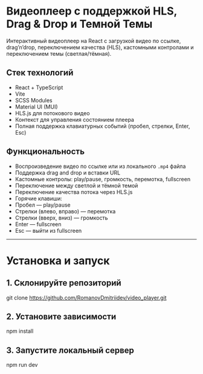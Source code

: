 # Видеоплеер с поддержкой HLS, Drag & Drop и Темной Темы

Интерактивный видеоплеер на React с загрузкой видео по ссылке, drag’n’drop, переключением качества (HLS), кастомными контролами и переключением темы (светлая/тёмная).

## Стек технологий

- React + TypeScript
- Vite
- SCSS Modules
- Material UI (MUI)
- HLS.js для потокового видео
- Контекст для управления состоянием плеера
- Полная поддержка клавиатурных событий (пробел, стрелки, Enter, Esc)

## Функциональность

- Воспроизведение видео по ссылке или из локального `.mp4` файла
- Поддержка drag and drop и вставки URL
- Кастомные контролы: play/pause, громкость, перемотка, fullscreen
- Переключение между светлой и тёмной темой
- Переключение качества потока через HLS.js
- Горячие клавиши:
- Пробел — play/pause
- Стрелки (влево, вправо) — перемотка
- Стрелки (вверх, вниз) — громкость
- Enter — fullscreen
- Esc — выйти из fullscreen

---

# Установка и запуск

## 1. Склонируйте репозиторий

git clone https://github.com/RomanovDmitriidev/video_player.git

## 2. Установите зависимости

npm install

## 3. Запустите локальный сервер

npm run dev
